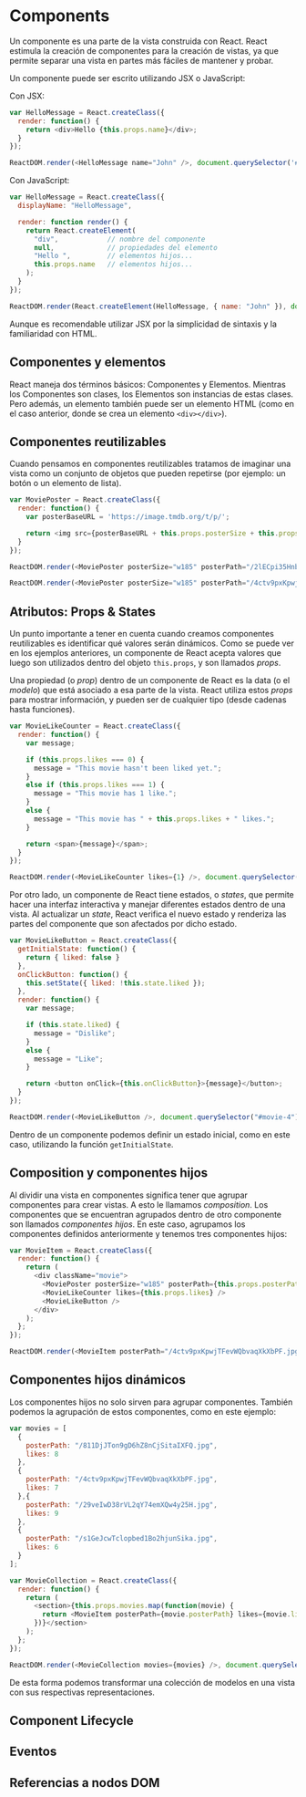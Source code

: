 # Components

Un componente es una parte de la vista construida con React. React estimula la creación de componentes para la creación de vistas, ya que permite separar una vista en partes más fáciles de mantener y probar.

Un componente puede ser escrito utilizando JSX o JavaScript:

Con JSX:

```javascript
var HelloMessage = React.createClass({
  render: function() {
    return <div>Hello {this.props.name}</div>;
  }
});

ReactDOM.render(<HelloMessage name="John" />, document.querySelector('#app'));
```

Con JavaScript:

```javascript
var HelloMessage = React.createClass({
  displayName: "HelloMessage",

  render: function render() {
    return React.createElement(
      "div",            // nombre del componente
      null,             // propiedades del elemento
      "Hello ",         // elementos hijos...
      this.props.name   // elementos hijos...
    );
  }
});

ReactDOM.render(React.createElement(HelloMessage, { name: "John" }), document.querySelector('#app'));
```

Aunque es recomendable utilizar JSX por la simplicidad de sintaxis y la familiaridad con HTML.

## Componentes y elementos

React maneja dos términos básicos: Componentes y Elementos. Mientras los Componentes son clases, los Elementos son instancias de estas clases. Pero además, un elemento también puede ser un elemento HTML (como en el caso anterior, donde se crea un elemento `<div></div>`).

## Componentes reutilizables

Cuando pensamos en componentes reutilizables tratamos de imaginar una vista como un conjunto de objetos que pueden repetirse (por ejemplo: un botón o un elemento de lista).

```javascript
var MoviePoster = React.createClass({
  render: function() {
    var posterBaseURL = 'https://image.tmdb.org/t/p/';

    return <img src={posterBaseURL + this.props.posterSize + this.props.posterPath} />;
  }
});

ReactDOM.render(<MoviePoster posterSize="w185" posterPath="/2lECpi35Hnbpa4y46JX0aY3AWTy.jpg" />), document.querySelector('#movie-1'));

ReactDOM.render(<MoviePoster posterSize="w185" posterPath="/4ctv9pxKpwjTFevWQbvaqXkXbPF.jpg" />), document.querySelector('#movie-2'));
```

## Atributos: Props & States

Un punto importante a tener en cuenta cuando creamos componentes reutilizables es identificar qué valores serán dinámicos. Como se puede ver en los ejemplos anteriores, un componente de React acepta valores que luego son utilizados dentro del objeto `this.props`, y son llamados *props*.

Una propiedad (o *prop*) dentro de un componente de React es la data (o el *modelo*) que está asociado a esa parte de la vista. React utiliza estos *props* para mostrar información, y pueden ser de cualquier tipo (desde cadenas hasta funciones).

```javascript
var MovieLikeCounter = React.createClass({
  render: function() {
    var message;

    if (this.props.likes === 0) {
      message = "This movie hasn't been liked yet.";
    }
    else if (this.props.likes === 1) {
      message = "This movie has 1 like.";
    }
    else {
      message = "This movie has " + this.props.likes + " likes.";
    }

    return <span>{message}</span>;
  }
});

ReactDOM.render(<MovieLikeCounter likes={1} />, document.querySelector("#movie-3"));
```

Por otro lado, un componente de React tiene estados, o *states*, que permite hacer una interfaz interactiva y manejar diferentes estados dentro de una vista. Al actualizar un *state*, React verifica el nuevo estado y renderiza las partes del componente que son afectados por dicho estado.

```javascript
var MovieLikeButton = React.createClass({
  getInitialState: function() {
    return { liked: false }
  },
  onClickButton: function() {
    this.setState({ liked: !this.state.liked });
  },
  render: function() {
    var message;

    if (this.state.liked) {
      message = "Dislike";
    }
    else {
      message = "Like";
    }

    return <button onClick={this.onClickButton}>{message}</button>;
  }
});

ReactDOM.render(<MovieLikeButton />, document.querySelector("#movie-4"));
```

Dentro de un componente podemos definir un estado inicial, como en este caso, utilizando la función `getInitialState`.

## Composition y componentes hijos

Al dividir una vista en componentes significa tener que agrupar componentes para crear vistas. A esto le llamamos *composition*. Los componentes que se encuentran agrupados dentro de otro componente son llamados *componentes hijos*. En este caso, agrupamos los componentes definidos anteriormente y tenemos tres componentes hijos:

```javascript
var MovieItem = React.createClass({
  render: function() {
    return (
      <div className="movie">
        <MoviePoster posterSize="w185" posterPath={this.props.posterPath} />
        <MovieLikeCounter likes={this.props.likes} />
        <MovieLikeButton />
      </div>
    );
  };
});

ReactDOM.render(<MovieItem posterPath="/4ctv9pxKpwjTFevWQbvaqXkXbPF.jpg" likes={1} />, document.querySelector("#movie-5"));
```

## Componentes hijos dinámicos

Los componentes hijos no solo sirven para agrupar componentes. También podemos la agrupación de estos componentes, como en este ejemplo:

```javascript
var movies = [
  {
    posterPath: "/811DjJTon9gD6hZ8nCjSitaIXFQ.jpg",
    likes: 8
  },
  {
    posterPath: "/4ctv9pxKpwjTFevWQbvaqXkXbPF.jpg",
    likes: 7
  },{
    posterPath: "/29veIwD38rVL2qY74emXQw4y25H.jpg",
    likes: 9
  },
  {
    posterPath: "/s1GeJcwTclopbed1Bo2hjunSika.jpg",
    likes: 6
  }
];

var MovieCollection = React.createClass({
  render: function() {
    return (
      <section>{this.props.movies.map(function(movie) {
        return <MovieItem posterPath={movie.posterPath} likes={movie.likes} />
      })}</section>
    );
  };
});

ReactDOM.render(<MovieCollection movies={movies} />, document.querySelector("#movies"));
```

De esta forma podemos transformar una colección de modelos en una vista con sus respectivas representaciones.

## Component Lifecycle
## Eventos
## Referencias a nodos DOM